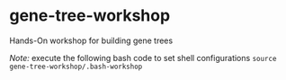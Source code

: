 # gene-tree-workshop
Hands-On workshop for building gene trees

*Note:* execute the following bash code to set shell configurations
```source gene-tree-workshop/.bash-workshop```
